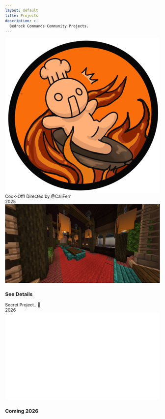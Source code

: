 ```yaml
---
layout: default
title: Projects
description: >-
  Bedrock Commands Community Projects.
---
```


<div class="gallery">


<div class="banner" data-year="2025">
        <div class="banner-inner">
            <img class="banner-logo" src="/assets/images/projects/2025.Logo.png">
            <div class="banner-front">
                <span class="banner-game-title">Cook-Off!</span>
                <span class="banner-game-author">Directed by @CaliFerr</span>
                <div class="tags">
                    <span class="tag">2025</span>
                </div>
                <img class="banner-image" src="/assets/images/projects/2025.Thumbnail.png">
                <div class="card">
                    <h3 class="card-button-title">See Details</h3>
                    <a href="/projects/cook-off" class="stretched-link"></a>
                </div>
            </div>
        </div>
    </div>

<div class="banner" data-year="2026">
        <div class="banner-inner">
            <div class="banner-front">
                <span class="banner-game-title">Secret Project.. 👀</span>
                <div class="tags">
                    <span class="tag">2026</span>
                </div>
                <img class="banner-image" src="/assets/images/projects/2026.Thumbnail.png">
                <div class="card">
                    <h3 class="card-button-title">Coming 2026</h3>
                </div>
            </div>
        </div>
    </div>

</div>